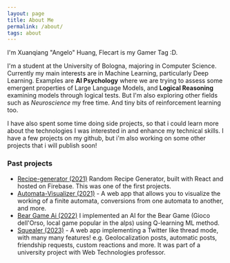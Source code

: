 ```yaml
---
layout: page
title: About Me
permalink: /about/
tags: about
---
```


I'm Xuanqiang "Angelo" Huang, Flecart is my Gamer Tag :D. 

I'm a student at the University of Bologna, majoring in Computer Science.
Currently my main interests are in Machine Learning, particularly Deep Learning. 
Examples are **AI Psychology** where we are trying to assess some emergent properties of Large Language Models, and **Logical Reasoning**
examining models through logical tests.
But I'm also exploring other fields such as *Neuroscience* my free time. And tiny bits of reinforcement learning too.

I have also spent some time doing side projects, so that i could learn more about the technologies I was interested in and enhance my technical skills. I have a few projects on my github, but i'm also working on some other projects that i will publish soon!

### Past projects
- [Recipe-generator (2021)](https://recipe-generator-flecart.web.app/) Random Recipe Generator, built with React and hosted on Firebase. This was one of the first projects.
- [Automata-Visualizer (2021)](https://flecart.github.io/Automa-Visualizer) - A web app that allows you to visualize the working of a finite automata, conversions from one automata to another, and more.
- [Bear Game Ai (2022)](https://github.com/Flecart/GiocoDellOrso/releases/tag/v0.1.29) I implemented an AI for the Bear Game (Gioco dell'Orso, local game popular in the alps) using Q-learning ML method.
- [Squealer (2023)](https://github.com/flecart/squealer) -  A web app implementing a Twitter like thread mode, with many many features! e.g. Geolocalization posts, automatic posts, friendship requests, custom reactions and more. It was part of a university project with Web Technologies professor.